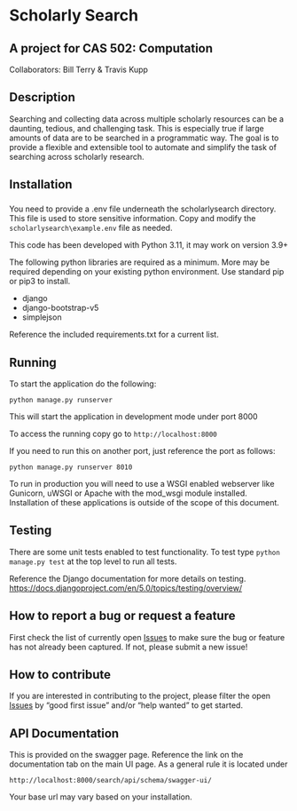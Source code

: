 # Scholarly Search

## A project for CAS 502: Computation

Collaborators: Bill Terry & Travis Kupp

## Description
Searching and collecting data across multiple scholarly resources can be a daunting, tedious, and challenging task. This is especially true if large amounts of data are to be searched in a programmatic way. The goal is to provide a flexible and extensible tool to automate and simplify the task of searching across scholarly research.

## Installation

###
You need to provide a .env file underneath the scholarlysearch directory. This file is used to store sensitive information. 
Copy and modify the `scholarlysearch\example.env` file as needed. 

 This code has been developed with Python 3.11, it may work on version 3.9+

The following python libraries are required as a minimum. More may be required depending on your existing python environment. Use standard pip or pip3 to install.

<ul>
<li>django</li>
<li>django-bootstrap-v5</li>
<li>simplejson</li>
</ul>

Reference the included requirements.txt for a current list.

## Running
To start the application do the following:

`python manage.py runserver`

This will start the application in development mode under port 8000

To access the running copy go to 
`http://localhost:8000`

If you need to run this on another port, just reference the port as follows:

`python manage.py runserver 8010`

To run in production you will need to use a WSGI enabled webserver like  Gunicorn, uWSGI or Apache with the mod_wsgi module installed. Installation of these applications is outside of the scope of this document.

## Testing

There are some unit tests enabled to test functionality. 
To test type `python manage.py test` at the top level to run all tests.

Reference the Django documentation for more details on testing. https://docs.djangoproject.com/en/5.0/topics/testing/overview/

## How to report a bug or request a feature

First check the list of currently open [Issues](https://github.com/tkupp/scholarlysearch/issues) to make sure the bug or feature has not already been captured. If not, please submit a new issue!
 
## How to contribute

If you are interested in contributing to the project, please filter the open [Issues](https://github.com/tkupp/scholarlysearch/issues) by “good first issue” and/or “help wanted” to get started.

## API Documentation

This is provided on the swagger page. Reference the link on the documentation tab on the main UI page. As a general rule it is located under 

`http://localhost:8000/search/api/schema/swagger-ui/`

Your base url may vary based on your installation.

